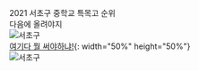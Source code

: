 2021 서초구 중학교 특목고 순위<br>
다음에 올려야지<br>
![서초구](https://user-images.githubusercontent.com/43463898/141174631-f3d89338-3b96-4ee5-9f47-ae79f6e04931.png)
<br>
[여기다 뭘 써야하냐!](_posts/서초구.png){: width="50%" height="50%"}
<br>
![서초구](https://user-images.githubusercontent.com/43463898/141174780-8c141c3f-a649-4547-8d8b-c18d8b60f903.png)
